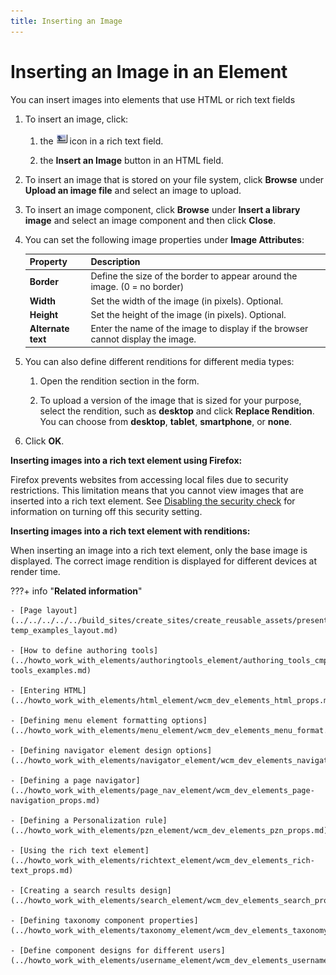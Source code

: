 ```yaml
---
title: Inserting an Image
---
```

# Inserting an Image in an Element

You can insert images into elements that use HTML or rich text fields

1.  To insert an image, click:

    1.  the ![Insert Image](../../../../../images/insertImage.jpg) icon in a rich text field.

    2.  the **Insert an Image** button in an HTML field.

2.  To insert an image that is stored on your file system, click **Browse** under **Upload an image file** and select an image to upload.

3.  To insert an image component, click **Browse** under **Insert a library image** and select an image component and then click **Close**.

4.  You can set the following image properties under **Image Attributes**:

    |Property|Description|
    |--------|-----------|
    |**Border**|Define the size of the border to appear around the image. \(0 = no border\)|
    |**Width**|Set the width of the image \(in pixels\). Optional.|
    |**Height**|Set the height of the image \(in pixels\). Optional.|
    |**Alternate text**|Enter the name of the image to display if the browser cannot display the image.|

5.  You can also define different renditions for different media types:

    1.  Open the rendition section in the form.

    2.  To upload a version of the image that is sized for your purpose, select the rendition, such as **desktop** and click **Replace Rendition**. You can choose from **desktop**, **tablet**, **smartphone**, or **none**.

6.  Click **OK**.


**Inserting images into a rich text element using Firefox:**

Firefox prevents websites from accessing local files due to security restrictions. This limitation means that you cannot view images that are inserted into a rich text element. See [Disabling the security check](http://kb.mozillazine.org/Links_to_local_pages_don't_work) for information on turning off this security setting.

**Inserting images into a rich text element with renditions:**

When inserting an image into a rich text element, only the base image is displayed. The correct image rendition is displayed for different devices at render time.

???+ info "**Related information**"  

    - [Page layout](../../../../../build_sites/create_sites/create_reusable_assets/presentation_template/wcm_dev_pres-temp_examples_layout.md)

    - [How to define authoring tools](../howto_work_with_elements/authoringtools_element/authoring_tools_cmpnt/wcm_dev_elements_authoring-tools_examples.md)

    - [Entering HTML](../howto_work_with_elements/html_element/wcm_dev_elements_html_props.md)

    - [Defining menu element formatting options](../howto_work_with_elements/menu_element/wcm_dev_elements_menu_format.md)

    - [Defining navigator element design options](../howto_work_with_elements/navigator_element/wcm_dev_elements_navigator_using.md)

    - [Defining a page navigator](../howto_work_with_elements/page_nav_element/wcm_dev_elements_page-navigation_props.md)

    - [Defining a Personalization rule](../howto_work_with_elements/pzn_element/wcm_dev_elements_pzn_props.md)

    - [Using the rich text element](../howto_work_with_elements/richtext_element/wcm_dev_elements_rich-text_props.md)

    - [Creating a search results design](../howto_work_with_elements/search_element/wcm_dev_elements_search_props.md)

    - [Defining taxonomy component properties](../howto_work_with_elements/taxonomy_element/wcm_dev_elements_taxonomy_props.md)

    - [Define component designs for different users](../howto_work_with_elements/username_element/wcm_dev_elements_username_props.md)


